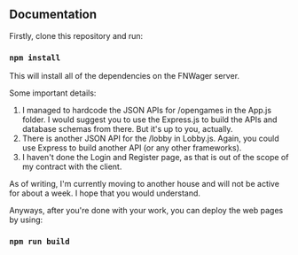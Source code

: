 ## Documentation

Firstly, clone this repository and run:

### `npm install`

This will install all of the dependencies on the FNWager server.

Some important details:
1. I managed to hardcode the JSON APIs for /opengames in the App.js folder. I would suggest you to use the Express.js to build the APIs and database schemas from there. But it's up to you, actually.
2. There is another JSON API for the /lobby in Lobby.js. Again, you could use Express to build another API (or any other frameworks).
3. I haven't done the Login and Register page, as that is out of the scope of my contract with the client.

As of writing, I'm currently moving to another house and will not be active for about a week. I hope that you would understand.

Anyways, after you're done with your work, you can deploy the web pages by using:

### `npm run build`
